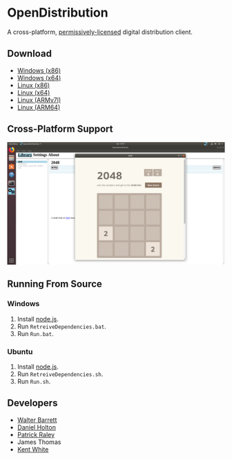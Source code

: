 OpenDistribution
================

A cross-platform, [permissively-licensed](https://spdx.org/licenses/BSD-3-Clause.html) digital distribution client.

Download
--------

* [Windows (x86)][windows-x86]
* [Windows (x64)][windows-x64]
* [Linux (x86)][linux-x86]
* [Linux (x64)][linux-x64]
* [Linux (ARMv7l)][linux-armv7l]
* [Linux (ARM64)][linux-arm64]

Cross-Platform Support
----------------------

![OpenDistribution running on Ubuntu](OpenDistributionOnUbuntu.png)

Running From Source
-------------------

### Windows

1. Install [node.js](https://nodejs.org/en/).
2. Run `RetreiveDependencies.bat`.
3. Run `Run.bat`.

### Ubuntu

1. Install [node.js](https://nodejs.org/en/).
2. Run `RetreiveDependencies.sh`.
3. Run `Run.sh`.

Developers
----------

* [Walter Barrett](https://github.com/WalterBarrett/)
* [Daniel Holton](https://github.com/danielholton)
* [Patrick Raley](https://github.com/PatrickRaley)
* James Thomas
* [Kent White](https://github.com/KentCHWhite)

[windows-x86]: https://github.com/OpenDistribution/OpenDistribution/releases/download/v1.0.0/OpenDistribution-1.0.0-windows-x86.zip
[windows-x64]: https://github.com/OpenDistribution/OpenDistribution/releases/download/v1.0.0/OpenDistribution-1.0.0-windows-x64.zip
[linux-x86]: https://github.com/OpenDistribution/OpenDistribution/releases/download/v1.0.0/OpenDistribution-1.0.0-linux-x86.zip
[linux-x64]: https://github.com/OpenDistribution/OpenDistribution/releases/download/v1.0.0/OpenDistribution-1.0.0-linux-x64.zip
[linux-armv7l]: https://github.com/OpenDistribution/OpenDistribution/releases/download/v1.0.0/OpenDistribution-1.0.0-linux-armv7l.zip
[linux-arm64]: https://github.com/OpenDistribution/OpenDistribution/releases/download/v1.0.0/OpenDistribution-1.0.0-linux-arm64.zip